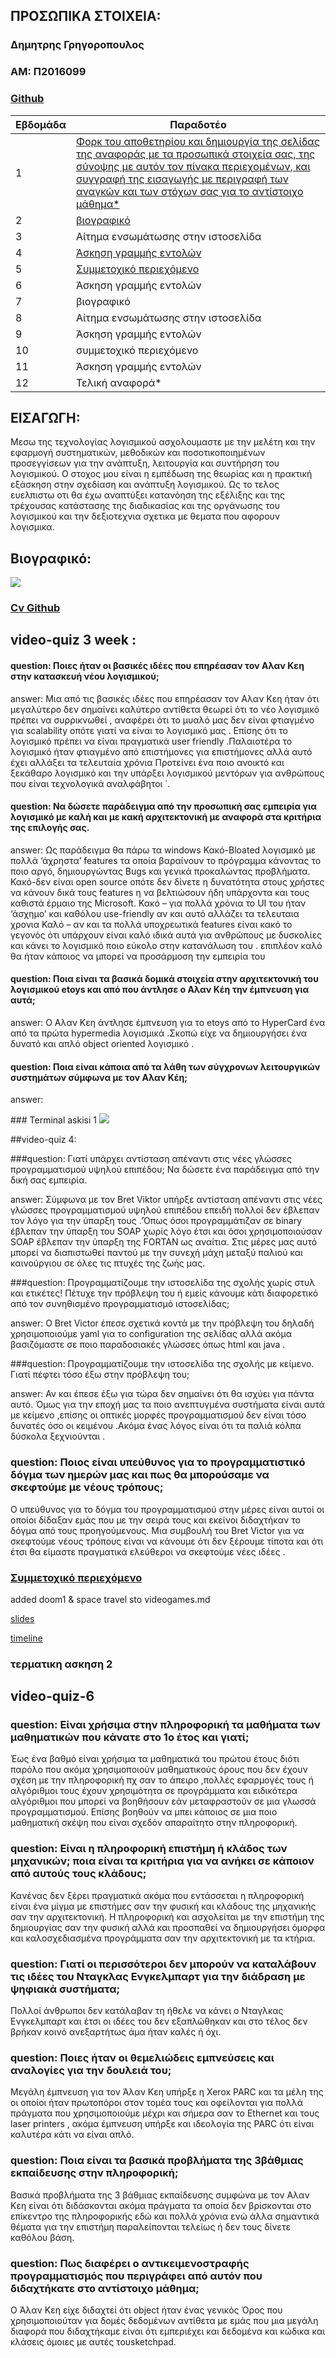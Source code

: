 ## ΠΡΟΣΩΠΙΚΑ ΣΤΟΙΧΕΙΑ:

### Δημητρης Γρηγοροπουλος
### ΑΜ: Π2016099
### [Github](https://github.com/DimitrisGrigoropoulosP2016099)

| Εβδομάδα | Παραδοτέο |
| --- | --- |
| 1 |<a href="#A"> Φορκ του αποθετηρίου και δημιουργία της σελίδας της αναφοράς με τα προσωπικά στοιχεία σας, της σύνοψης με αυτόν τον πίνακα περιεχομένων, και συγγραφή της εισαγωγής με περιγραφή των αναγκών και των στόχων σας για το αντίστοιχο μάθημα* |
| 2 |<a href="#cv" > βιογραφικό |
| 3 | Αίτημα ενσωμάτωσης στην ιστοσελίδα |
| 4 |<a href="#G"> Άσκηση γραμμής εντολών |
| 5 |<a href="#i"> Συμμετοχικό περιεχόμενο |
| 6 | Άσκηση γραμμής εντολών |
| 7 | βιογραφικό |
| 8 | Αίτημα ενσωμάτωσης στην ιστοσελίδα |
| 9 | Άσκηση γραμμής εντολών |
| 10 | συμμετοχικό περιεχόμενο |
| 11 | Άσκηση γραμμής εντολών |
| 12 | Τελική αναφορά* |

## <a name="A">ΕΙΣΑΓΩΓΗ:</a>
Μεσω της τεχνολογίας λογισμικού ασχολουμαστε με την
μελέτη και την εφαρμογή συστηματικών, μεθοδικών και ποσοτικοποιημένων προσεγγίσεων για την 
ανάπτυξη, λειτουργία και συντήρηση του λογισμικού.
Ο στοχος μου είναι η εμπέδωση της θεωρίας και η 
πρακτική εξάσκηση στην σχεδίαση και ανάπτυξη λογισμικού. 
Ως το τελος ευελπιστω οτι  θα έχω αναπτύξει 
κατανόηση της εξέλιξης και της τρέχουσας κατάστασης της διαδικασίας
και της οργάνωσης του λογισμικού και την δεξιοτεχνια σχετικα με θεματα
που αφορουν λογισμικα.
<h2> <a name="cv">Βιογραφικό:</a> </h2>
<a href="https://asciinema.org/a/406042" target="_blank"><img src="https://asciinema.org/a/406042.svg" /></a>
<h3><a href="https://github.com/DimitrisGrigoropoulosP2016099/cv">Cv Github</a></h3>




## video-quiz 3 week :
#### question: Ποιες ήταν οι βασικές ιδέες που επηρέασαν τον Αλαν Κεη στην κατασκευή νέου λογισμικού; 
<p>answer: Μια από τις βασικές ιδέες που επηρέασαν τον Αλαν Κεη ήταν ότι μεγαλύτερο δεν σημαίνει καλύτερο αντίθετα θεωρεί ότι το νέο λογισμικό πρέπει να συρρικνωθεί  , αναφέρει ότι  το μυαλό μας δεν είναι φτιαγμένο για scalability  οπότε γιατί να είναι το λογισμικό μας .
 Επίσης ότι το λογισμικό πρέπει να είναι πραγματικά user friendly  .Παλαιοτέρα το λογισμικό ήταν φτιαγμένο από επιστήμονες για επιστήμονες αλλά αυτό έχει αλλάξει τα τελευταία χρόνια 
Προτείνει ένα ποιο ανοικτό και ξεκάθαρο λογισμικό και την υπάρξει λογισμικού μεντόρων για ανθρώπους που είναι τεχνολογικά αναλφάβητοι ΄.
 </p> 


#### question: Να δώσετε παράδειγμα από την προσωπική σας εμπειρία για λογισμικό με καλή και με κακή αρχιτεκτονική με αναφορά στα κριτήρια της επιλογής σας.
<p> answer: Ως παράδειγμα θα πάρω τα windows 
Κακό-Bloated λογισμικό με πολλά ‘άχρηστα’ features τα οποία βαραίνουν το πρόγραμμα κάνοντας το ποιο αργό, δημιουργώντας Bugs και γενικά προκαλώντας προβλήματα. 
Κακό-δεν είναι open source οπότε δεν δίνετε η δυνατότητα στους χρήστες να κάνουν δικά τους features η να βελτιώσουν  ήδη υπάρχοντα και τους καθιστά έρμαιο της Microsoft.  Κακό – για πολλά χρόνια το UI του ήταν ‘άσχημο’ και καθόλου use-friendly αν και αυτό αλλάζει τα τελευταια χρονια
Καλό – αν και τα πολλά υποχρεωτικά features είναι κακό το γεγονός ότι υπάρχουν είναι καλό ιδικά αυτά για  ανθρώπους με δυσκολίες  και κάνει το λογισμικό ποιο εύκολο στην κατανάλωση του . επιπλέον καλό θα ήταν κάποιος να μπορεί να προσάρμοση την εμπειρία του 
 </p>
 
#### question: Ποια είναι τα βασικά δομικά στοιχεία στην αρχιτεκτονική του λογισμικού etoys και από που άντλησε ο Αλαν Κέη την έμπνευση για αυτά; 
 <p>  answer: Ο Αλαν Κεη άντλησε έμπνευση για το etoys από το HyperCard ένα από τα πρώτα hypermedia λογισμικά  .Σκοπώ είχε να δημιουργήσει ένα δυνατό και απλό object oriented λογισμικό  .</p>
 
 
 
#### question: Ποια είναι κάποια από τα λάθη των σύγχρονων λειτουργικών συστημάτων σύμφωνα με τον Αλαν Κέη; 
 <p> answer:    </p>

###<a name="G"> Terminal askisi 1 
<a href="https://asciinema.org/a/3M4J23MSPNAbKOyuVkVCHQh7n" target="_blank"><img src="https://asciinema.org/a/3M4J23MSPNAbKOyuVkVCHQh7n.svg" /></a>

##video-quiz 4:

###question: Γιατί υπάρχει αντίσταση απέναντι στις νέες γλώσσες προγραμματισμού υψηλού επιπέδου; Να δώσετε ένα παράδειγμα από την δική σας εμπειρία.
<p> answer: Σύμφωνα με τον Bret Viktor υπήρξε αντίσταση απέναντι στις νέες γλώσσες προγραμματισμού υψηλού επιπέδου επειδή πολλοί δεν έβλεπαν τον λόγο για την ύπαρξη τους .’Όπως όσοι προγραμμάτιζαν σε binary έβλεπαν την ύπαρξη του SOAP χωρίς λόγο έτσι και όσοι χρησιμοποιούσαν SOAP έβλεπαν την ύπαρξη της  FORTAN ως αναίτια.
Στις μέρες μας αυτό μπορεί να διαπιστωθεί  παντού με την συνεχή μάχη μεταξύ παλιού και καινούργιου σε όλες τις πτυχές της ζωής μας. </p>



###question: Προγραμματίζουμε την ιστοσελίδα της σχολής χωρίς στυλ και ετικέτες! Πέτυχε την πρόβλεψη του ή εμείς κάνουμε κάτι διαφορετικό από τον συνηθισμένο προγραμματισμό ιστοσελίδας;
<p> answer: Ο Bret Victor έπεσε  σχετικά κοντά με την πρόβλεψη του δηλαδή χρησιμοποιούμε yaml για το configuration της σελίδας αλλά ακόμα βασιζόμαστε σε ποιο παραδοσιακές γλώσσες όπως html  και java  .      </p> 


###question: Προγραμματίζουμε την ιστοσελίδα της σχολής με κείμενο. Γιατί πέφτει τόσο έξω στην πρόβλεψη του;
<p> answer: Αν και έπεσε έξω για τώρα δεν σημαίνει ότι θα ισχύει για πάντα αυτό. Όμως για την εποχή μας τα ποιο ανεπτυγμένα συστήματα είναι αυτά με κείμενο ,επίσης οι οπτικές μορφές προγραμματισμού δεν είναι τόσο δυνατές όσο οι κειμένου .Ακόμα ένας  λόγος είναι ότι τα παλιά κόλπα δύσκολα ξεχνιούνται . </p>

<h3>question: Ποιος είναι υπεύθυνος για το προγραμματιστικό δόγμα των ημερών μας και πως θα μπορούσαμε να σκεφτούμε με νέους τρόπους;</h3>
<p>     Ο υπεύθυνος για το δόγμα του προγραμματισμού στην μέρες είναι αυτοί οι οποίοι δίδαξαν εμάς  που με την σειρά τους και εκείνοι διδαχτήκαν το δόγμα από τους προηγούμενους.
Μια συμβουλή του Bret Victor για να σκεφτούμε νέους τρόπους είναι να κάνουμε ότι δεν ξέρουμε τίποτα και ότι έτσι θα είμαστε πραγματικά ελεύθεροι να σκεφτούμε νέες ιδέες . </p> 


<h3><a href="i">Συμμετοχικό περιεχόμενο</a></h3>

<p>added doom1 & space travel sto videogames.md </p>  

<a href=https://mystifying-newton-3844bc.netlify.app/slides/videogames/>slides</a>

<a href=https://mystifying-newton-3844bc.netlify.app/timeline/videogames/>timeline</a>

<h3 href= >τερματικη ασκηση 2 </h3>

<script id="asciicast-404614" src="https://asciinema.org/a/404614.js" async></script>


<h2>video-quiz-6</h2>
<h3>question: Είναι χρήσιμα στην πληροφορική τα μαθήματα των μαθηματικών που κάνατε στο 1ο έτος και γιατί;</h3>
<p>Έως ένα βαθμό είναι χρήσιμα τα μαθηματικά του πρώτου έτους  διότι παρόλο που ακόμα χρησιμοποιούν μαθηματικούς όρους που δεν έχουν σχέση με την πληροφορική πχ σαν το άπειρο ,πολλές εφαρμογές τους  ή αλγόριθμοι τους έχουν χρησιμότητα σε προγράμματα και ειδικότερα αλγόριθμοι που μπορεί να βοηθήσουν εάν μεταφραστούν σε μια γλωσσά προγραμματισμού. Επίσης βοηθούν να μπει κάποιος σε μια ποιο μαθηματική σκέψη που είναι σχεδόν απαραίτητο στην πληροφορική.</p>


<h3>question: Είναι η πληροφορική επιστήμη ή κλάδος των μηχανικών; ποια είναι τα κριτήρια για να ανήκει σε κάποιον από αυτούς τους κλάδους;</h3>

<p>Κανένας δεν ξέρει πραγματικά ακόμα που εντάσσεται η πληροφορική είναι ένα μίγμα με επιστήμες σαν την φυσική και κλάδους της μηχανικής σαν την αρχιτεκτονική. Η πληροφορική και ασχολείται με την επιστήμη της δημιουργίας σαν την φυσική αλλά και προσπαθεί να δημιουργήσει όμορφα και καλοσχεδιασμένα προγράμματα σαν την αρχιτεκτονική με τα κτήρια.</p>


<h3>question: Γιατί οι περισσότεροι δεν μπορούν να καταλάβουν τις ιδέες του Νταγκλας Ενγκελμπαρτ για την διάδραση με ψηφιακά συστήματα;</h3>

<p>Πολλοί  άνθρωποι δεν κατάλαβαν τη ήθελε να κάνει ο Νταγλκας Ενγκελμπαρτ και έτσι οι ιδέες του δεν εξαπλώθηκαν και στο τέλος δεν βρήκαν κοινό ανεξαρτήτως άμα ήταν καλές ή όχι.</p>
 

<h3>question: Ποιες ήταν οι θεμελιώδεις εμπνεύσεις και αναλογίες για την δουλειά του;</h3>

<p>Μεγάλη έμπνευση για τον Άλαν Κεη υπήρξε η Xerox PARC και τα μέλη της οι οποίοι ήταν πρωτοπόροι στον τομέα τους και οφείλονται για πολλά πράγματα που χρησιμοποιούμε μέχρι και σήμερα σαν το Ethernet και τους laser printers , ακόμα έμπνευση υπήρξε και ιδεολογία της PARC ότι είναι καλυτέρα κάτι να είναι απλό.</p>

<h3>question: Ποια είναι τα βασικά προβλήματα της 3βάθμιας εκπαίδευσης στην πληροφορική;</h3>

<p>Βασικά προβλήματα της 3 βάθμιας εκπαίδευσης  συμφώνα με τον Αλαν Κεη  είναι  ότι διδάσκονται ακόμα πράγματα τα οποία δεν βρίσκονται στο επίκεντρο της πληροφορικής εδώ και πολλά χρόνια ενώ άλλα σημαντικά θέματα για την επιστήμη παραλείπονται τελείως  ή δεν τους δίνετε καθόλου βάση.</p>

<h3>question: Πως διαφέρει ο αντικειμενοστραφής προγραμματισμός που περιγράφει από αυτόν που διδαχτήκατε στο αντίστοιχο μάθημα;</h3>

<p>Ο Άλαν Κεη είχε διδαχτεί ότι object ήταν ένας γενικός Όρος που χρησιμοποιούταν για δομές δεδομένων  αντίθετα με εμάς που  μια μεγάλη διαφορά που διδαχτήκαμε είναι ότι εμπεριέχει και δεδομένα και κώδικα  και κλάσεις όμοιες με αυτές τουsketchpad.</p>



